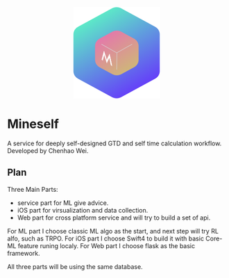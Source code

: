 <div align=center><img width="200" height="210" src="./Pics/mineself.png"/></div>

# Mineself

A service for deeply self-designed GTD and self time calculation workflow. Developed by Chenhao Wei.

## Plan
Three Main Parts:
* service part for ML give advice.
* iOS part for virsualization and data collection.
* Web part for cross platform service and will try to build a set of api.

For ML part I choose classic ML algo as the start, and next step will try RL alfo, such as TRPO.
For iOS part I choose Swift4 to build it with basic Core-ML feature runing localy.
For Web part I choose flask as the basic framework.

All three parts will be using the same database.